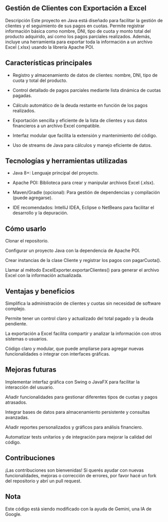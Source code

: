 Gestión de Clientes con Exportación a Excel
--
Descripción
Este proyecto en Java está diseñado para facilitar la gestión de clientes y el seguimiento de sus pagos en cuotas. Permite registrar información básica como nombre, DNI, tipo de cuota y monto total del producto adquirido, así como los pagos parciales realizados. Además, incluye una herramienta para exportar toda la información a un archivo Excel (.xlsx) usando la librería Apache POI.

Características principales
-
* Registro y almacenamiento de datos de clientes: nombre, DNI, tipo de cuota y total del producto.

* Control detallado de pagos parciales mediante lista dinámica de cuotas pagadas.

* Cálculo automático de la deuda restante en función de los pagos realizados.

* Exportación sencilla y eficiente de la lista de clientes y sus datos financieros a un archivo Excel compatible.

* Interfaz modular que facilita la extensión y mantenimiento del código.

* Uso de streams de Java para cálculos y manejo eficiente de datos.

Tecnologías y herramientas utilizadas
-
* Java 8+: Lenguaje principal del proyecto.

* Apache POI: Biblioteca para crear y manipular archivos Excel (.xlsx).

* Maven/Gradle (opcional): Para gestión de dependencias y compilación (puede agregarse).

* IDE recomendados: IntelliJ IDEA, Eclipse o NetBeans para facilitar el desarrollo y la depuración.

Cómo usarlo
-
Clonar el repositorio.

Configurar un proyecto Java con la dependencia de Apache POI.

Crear instancias de la clase Cliente y registrar los pagos con pagarCuota().

Llamar al método ExcelExporter.exportarClientes() para generar el archivo Excel con la información actualizada.

Ventajas y beneficios
-
Simplifica la administración de clientes y cuotas sin necesidad de software complejo.

Permite tener un control claro y actualizado del total pagado y la deuda pendiente.

La exportación a Excel facilita compartir y analizar la información con otros sistemas o usuarios.

Código claro y modular, que puede ampliarse para agregar nuevas funcionalidades o integrar con interfaces gráficas.

Mejoras futuras
-
Implementar interfaz gráfica con Swing o JavaFX para facilitar la interacción del usuario.

Añadir funcionalidades para gestionar diferentes tipos de cuotas y pagos atrasados.

Integrar bases de datos para almacenamiento persistente y consultas avanzadas.

Añadir reportes personalizados y gráficos para análisis financiero.

Automatizar tests unitarios y de integración para mejorar la calidad del código.

Contribuciones
-
¡Las contribuciones son bienvenidas! Si querés ayudar con nuevas funcionalidades, mejoras o corrección de errores, por favor hacé un fork del repositorio y abrí un pull request.

## Nota
Este código está siendo modificado con la ayuda de Gemini, una IA de Google.